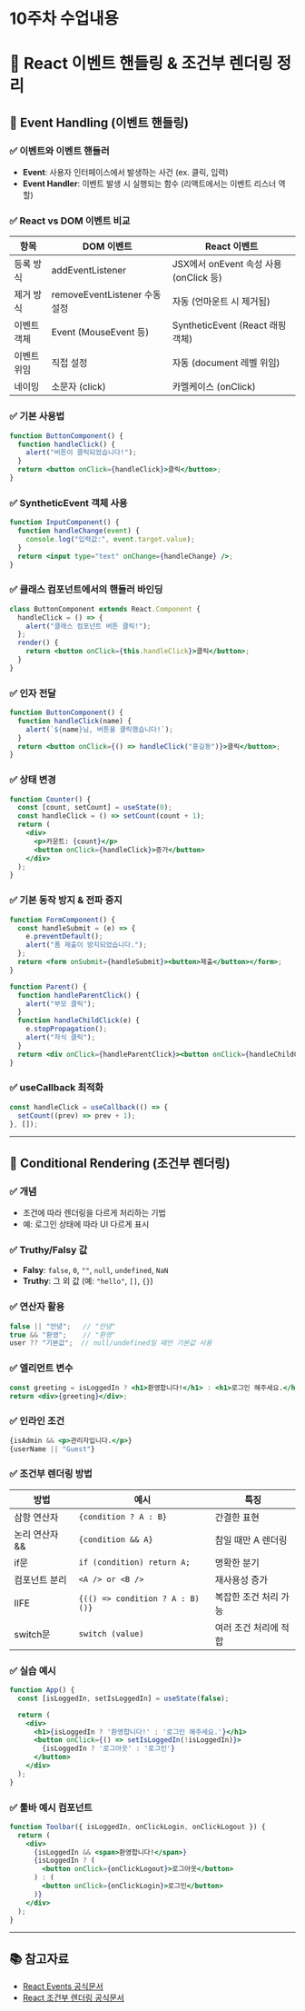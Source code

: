 # 10주차 수업내용

# 📘 React 이벤트 핸들링 & 조건부 렌더링 정리

## 📌 Event Handling (이벤트 핸들링)

### ✅ 이벤트와 이벤트 핸들러

* **Event**: 사용자 인터페이스에서 발생하는 사건 (ex. 클릭, 입력)
* **Event Handler**: 이벤트 발생 시 실행되는 함수 (리액트에서는 이벤트 리스너 역할)

### ✅ React vs DOM 이벤트 비교

| 항목     | DOM 이벤트                   | React 이벤트                       |
| ------ | ------------------------- | ------------------------------- |
| 등록 방식  | addEventListener          | JSX에서 onEvent 속성 사용 (onClick 등) |
| 제거 방식  | removeEventListener 수동 설정 | 자동 (언마운트 시 제거됨)                 |
| 이벤트 객체 | Event (MouseEvent 등)      | SyntheticEvent (React 래핑 객체)    |
| 이벤트 위임 | 직접 설정                     | 자동 (document 레벨 위임)             |
| 네이밍    | 소문자 (click)               | 카멜케이스 (onClick)                 |

### ✅ 기본 사용법

```jsx
function ButtonComponent() {
  function handleClick() {
    alert("버튼이 클릭되었습니다!");
  }
  return <button onClick={handleClick}>클릭</button>;
}
```

### ✅ SyntheticEvent 객체 사용

```jsx
function InputComponent() {
  function handleChange(event) {
    console.log("입력값:", event.target.value);
  }
  return <input type="text" onChange={handleChange} />;
}
```

### ✅ 클래스 컴포넌트에서의 핸들러 바인딩

```jsx
class ButtonComponent extends React.Component {
  handleClick = () => {
    alert("클래스 컴포넌트 버튼 클릭!");
  };
  render() {
    return <button onClick={this.handleClick}>클릭</button>;
  }
}
```

### ✅ 인자 전달

```jsx
function ButtonComponent() {
  function handleClick(name) {
    alert(`${name}님, 버튼을 클릭했습니다!`);
  }
  return <button onClick={() => handleClick("홍길동")}>클릭</button>;
}
```

### ✅ 상태 변경

```jsx
function Counter() {
  const [count, setCount] = useState(0);
  const handleClick = () => setCount(count + 1);
  return (
    <div>
      <p>카운트: {count}</p>
      <button onClick={handleClick}>증가</button>
    </div>
  );
}
```

### ✅ 기본 동작 방지 & 전파 중지

```jsx
function FormComponent() {
  const handleSubmit = (e) => {
    e.preventDefault();
    alert("폼 제출이 방지되었습니다.");
  };
  return <form onSubmit={handleSubmit}><button>제출</button></form>;
}

function Parent() {
  function handleParentClick() {
    alert("부모 클릭");
  }
  function handleChildClick(e) {
    e.stopPropagation();
    alert("자식 클릭");
  }
  return <div onClick={handleParentClick}><button onClick={handleChildClick}>클릭</button></div>;
}
```

### ✅ useCallback 최적화

```jsx
const handleClick = useCallback(() => {
  setCount((prev) => prev + 1);
}, []);
```

---

## 📌 Conditional Rendering (조건부 렌더링)

### ✅ 개념

* 조건에 따라 렌더링을 다르게 처리하는 기법
* 예: 로그인 상태에 따라 UI 다르게 표시

### ✅ Truthy/Falsy 값

* **Falsy**: `false`, `0`, `""`, `null`, `undefined`, `NaN`
* **Truthy**: 그 외 값 (예: `"hello"`, `[]`, `{}`)

### ✅ 연산자 활용

```js
false || "안녕";   // "안녕"
true && "환영";    // "환영"
user ?? "기본값";  // null/undefined일 때만 기본값 사용
```

### ✅ 엘리먼트 변수

```jsx
const greeting = isLoggedIn ? <h1>환영합니다!</h1> : <h1>로그인 해주세요.</h1>;
return <div>{greeting}</div>;
```

### ✅ 인라인 조건

```jsx
{isAdmin && <p>관리자입니다.</p>}
{userName || "Guest"}
```

### ✅ 조건부 렌더링 방법

| 방법        | 예시                              | 특징           |
| --------- | ------------------------------- | ------------ |
| 삼항 연산자    | `{condition ? A : B}`           | 간결한 표현       |
| 논리 연산자 && | `{condition && A}`              | 참일 때만 A 렌더링  |
| if문       | `if (condition) return A;`      | 명확한 분기       |
| 컴포넌트 분리   | `<A /> or <B />`                | 재사용성 증가      |
| IIFE      | `{(() => condition ? A : B)()}` | 복잡한 조건 처리 가능 |
| switch문   | `switch (value)`                | 여러 조건 처리에 적합 |

### ✅ 실습 예시

```jsx
function App() {
  const [isLoggedIn, setIsLoggedIn] = useState(false);

  return (
    <div>
      <h1>{isLoggedIn ? '환영합니다!' : '로그인 해주세요.'}</h1>
      <button onClick={() => setIsLoggedIn(!isLoggedIn)}>
        {isLoggedIn ? '로그아웃' : '로그인'}
      </button>
    </div>
  );
}
```

### ✅ 툴바 예시 컴포넌트

```jsx
function Toolbar({ isLoggedIn, onClickLogin, onClickLogout }) {
  return (
    <div>
      {isLoggedIn && <span>환영합니다!</span>}
      {isLoggedIn ? (
        <button onClick={onClickLogout}>로그아웃</button>
      ) : (
        <button onClick={onClickLogin}>로그인</button>
      )}
    </div>
  );
}
```

---

## 📚 참고자료

* [React Events 공식문서](https://legacy.reactjs.org/docs/events.html)
* [React 조건부 렌더링 공식문서](https://legacy.reactjs.org/docs/conditional-rendering.html)
